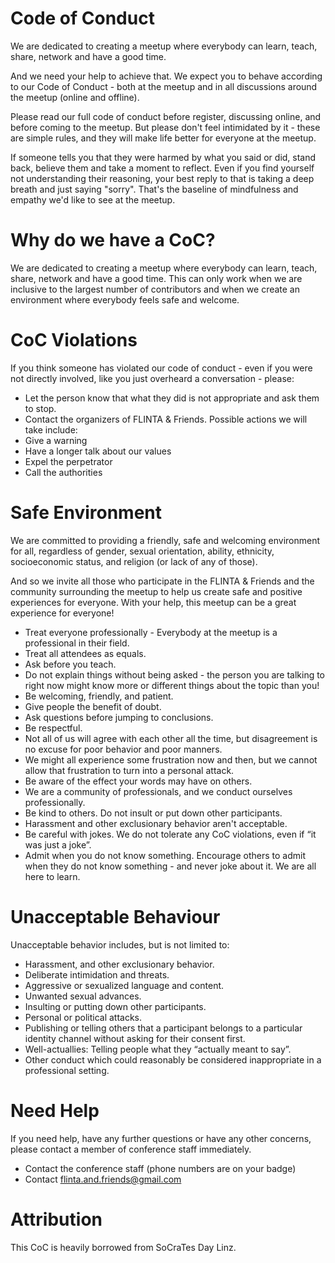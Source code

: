 # Code of Conduct
We are dedicated to creating a meetup where everybody can learn, teach, share, network and have a good time.

And we need your help to achieve that. We expect you to behave according to our Code of Conduct - both at the meetup and in all discussions around the meetup (online and offline).

Please read our full code of conduct before register, discussing online, and before coming to the meetup. But please don't feel intimidated by it - these are simple rules, and they will make life better for everyone at the meetup.

If someone tells you that they were harmed by what you said or did, stand back, believe them and take a moment to reflect. Even if you find yourself not understanding their reasoning, your best reply to that is taking a deep breath and just saying "sorry". That's the baseline of mindfulness and empathy we'd like to see at the meetup.

# Why do we have a CoC?
We are dedicated to creating a meetup where everybody can learn, teach, share, network and have a good time. This can only work when we are inclusive to the largest number of contributors and when we create an environment where everybody feels safe and welcome.

# CoC Violations
If you think someone has violated our code of conduct - even if you were not directly involved, like you just overheard a conversation - please:
* Let the person know that what they did is not appropriate and ask them to stop.
* Contact the organizers of FLINTA & Friends.
Possible actions we will take include:
* Give a warning
* Have a longer talk about our values
* Expel the perpetrator 
* Call the authorities

# Safe Environment
We are committed to providing a friendly, safe and welcoming environment for all, regardless of gender, sexual orientation, ability, ethnicity, socioeconomic status, and religion (or lack of any of those).

And so we invite all those who participate in the FLINTA & Friends and the community surrounding the meetup to help us create safe and positive experiences for everyone. With your help, this meetup can be a great experience for everyone!

* Treat everyone professionally - Everybody at the meetup is a professional in their field.
* Treat all attendees as equals.
* Ask before you teach.
* Do not explain things without being asked - the person you are talking to right now might know more or different things about the topic than you!
* Be welcoming, friendly, and patient.
* Give people the benefit of doubt.
* Ask questions before jumping to conclusions.
* Be respectful.
* Not all of us will agree with each other all the time, but disagreement is no excuse for poor behavior and poor manners.
* We might all experience some frustration now and then, but we cannot allow that frustration to turn into a personal attack.
* Be aware of the effect your words may have on others.
* We are a community of professionals, and we conduct ourselves professionally.
* Be kind to others. Do not insult or put down other participants.
* Harassment and other exclusionary behavior aren't acceptable.
* Be careful with jokes. We do not tolerate any CoC violations, even if “it was just a joke”.
* Admit when you do not know something. Encourage others to admit when they do not know something - and never joke about it. We are all here to learn.

# Unacceptable Behaviour
Unacceptable behavior includes, but is not limited to:
* Harassment, and other exclusionary behavior.
* Deliberate intimidation and threats.
* Aggressive or sexualized language and content.
* Unwanted sexual advances.
* Insulting or putting down other participants.
* Personal or political attacks.
* Publishing or telling others that a participant belongs to a particular identity channel without asking for their consent first.
* Well-actuallies: Telling people what they “actually meant to say”.
* Other conduct which could reasonably be considered inappropriate in a professional setting.

# Need Help
If you need help, have any further questions or have any other concerns, please contact a member of conference staff immediately.

* Contact the conference staff (phone numbers are on your badge)
* Contact flinta.and.friends@gmail.com

# Attribution
This CoC is heavily borrowed from SoCraTes Day Linz.
